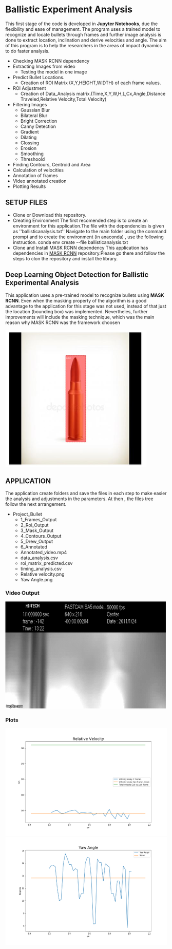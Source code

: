 # Ballistic Experiment Analysis
This first stage of the code is developed in **Jupyter Notebooks**, due the flexibility and ease of management. The program uses a trained model to recognize and locate bullets through frames and further image analysis is done to extract location, inclination and derive velocities and angle. The aim of this program is to help the researchers in the areas of impact dynamics to do faster analysis.

* Checking MASK RCNN dependency
* Extracting Images from video
   * Testing the model in one image
* Predict Bullet Locations.
   * Creation of ROI Matrix (X,Y,HEIGHT,WIDTH) of each frame values.
* ROI Adjustment
   * Creation of Data_Analysis matrix.(Time,X,Y,W,H,L,Cx,Angle,Distance Traveled,Relative Velocity,Total Velocity)
* Filtering Images
  * Gaussian Blur
  * Bilateral Blur
  * Bright Correction
  * Canny Detection
  * Gradient 
  * Dilating
  * Clossing
  * Erosion
  * Smoothing
  * Threshoold
* Finding Contours, Centroid and Area
* Calculation of velocities
* Annotation of frames
* Video annotated creation
* Plotting Results
## SETUP FILES
* Clone or Download this repository.
* Creating Environment
The first recomended step is to create an environment for this application.The file with the dependencies is given as ''ballisticanalysis.txt''
Navigate to the main folder using the command prompt and to create the environment (in anaconda) , use the following instruction.
  conda env create --file ballisticanalysis.txt
* Clone and Install MASK RCNN dependency
This application has dependencies in [MASK RCNN](https://github.com/matterport/Mask_RCNN) repository.Please go there and follow the steps to clon the repository and install the library.

## Deep Learning Object Detection for Ballistic Experimental Analysis
This application uses a pre-trained model to recognize bullets using **MASK RCNN**.  Even when the masking property of the algorithm is a good advantage to the application for this stage was not used, instead of that just the location (bounding box) was implemented. Nevertheles, further improvements will include the masking technique, which was the main reason why MASK RCNN was the framework choosen

![alt text](/images/detection_bullet.JPG)

## APPLICATION
The application create folders and save the files in each step to make easier the analysis and adjustments in the parameters. At then , the files tree follow the next arrangement.
* Project_Bullet
    * 1_Frames_Output
    * 2_Roi_Output
    * 3_Mask_Output
    * 4_Contours_Output
    * 5_Drew_Output
    * 6_Annotated
  * Annotated_video.mp4
  * data_analysis.csv
  * roi_matrix_predicted.csv
  * timing_analysis.csv
  * Relative velocity.png
  * Yaw Angle.png
### Video Output
![](images/annotated_gif.gif)

### Plots
![alt text](images/Relative_Velocity.png)
![alt text](/images/Yaw_Angle.png)
